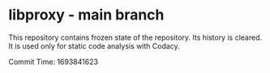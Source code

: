 # libproxy - main branch

This repository contains frozen state of the repository.
Its history is cleared. It is used only for static code
analysis with Codacy.

Commit Time: 1693841623